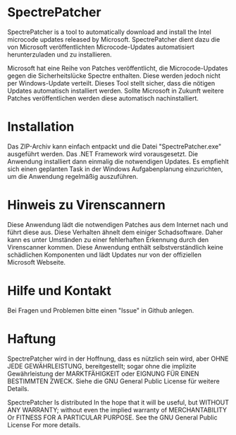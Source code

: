 # SpectrePatcher
SpectrePatcher is a tool to automatically download and install the Intel microcode updates released by Microsoft.
SpectrePatcher dient dazu die von Microsoft veröffentlichten Microcode-Updates automatisiert herunterzuladen und zu installieren.

Microsoft hat eine Reihe von Patches veröffentlicht, die Microcode-Updates gegen die Sicherheitslücke Spectre enthalten. Diese werden jedoch nicht per Windows-Update verteilt. Dieses Tool stellt sicher, dass die nötigen Updates automatisch installiert werden. Sollte Microsoft in Zukunft weitere Patches veröffentlichen werden diese automatisch nachinstalliert.

# Installation
Das ZIP-Archiv kann einfach entpackt und die Datei "SpectrePatcher.exe" ausgeführt werden. Das .NET Framework wird vorausgesetzt. Die Anwendung installiert dann einmalig die notwendigen Updates. Es empfiehlt sich einen geplanten Task in der Windows Aufgabenplanung einzurichten, um die Anwendung regelmäßig auszuführen.

# Hinweis zu Virenscannern
Diese Anwendung lädt die notwendigen Patches aus dem Internet nach und führt diese aus. Diese Verhalten ähnelt dem einiger Schadsoftware. Daher kann es unter Umständen zu einer fehlerhaften Erkennung durch den Virenscanner kommen. Diese Anwendung enthält selbstverständlich keine schädlichen Komponenten und lädt Updates nur von der offiziellen Microsoft Webseite.

# Hilfe und Kontakt
Bei Fragen und Problemen bitte einen "Issue" in Github anlegen.

# Haftung
SpectrePatcher wird in der Hoffnung, dass es nützlich sein wird, aber OHNE JEDE GEWÄHRLEISTUNG, bereitgestellt; sogar ohne die implizite Gewährleistung der MARKTFÄHIGKEIT oder EIGNUNG FÜR EINEN BESTIMMTEN ZWECK. Siehe die GNU General Public License für weitere Details.

SpectrePatcher Is distributed In the hope that it will be useful, but WITHOUT ANY WARRANTY; without even the implied warranty of MERCHANTABILITY Or FITNESS FOR A PARTICULAR PURPOSE.  See the GNU General Public License For more details.
